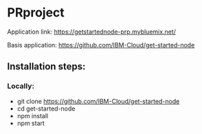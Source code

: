 # PRproject

Application link:
https://getstartednode-prp.mybluemix.net/

Basis application:
https://github.com/IBM-Cloud/get-started-node

## Installation steps:

### Locally:
- git clone https://github.com/IBM-Cloud/get-started-node
- cd get-started-node
- npm install
- npm start
